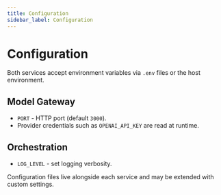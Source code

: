 ```yaml
---
title: Configuration
sidebar_label: Configuration
---
```


# Configuration

Both services accept environment variables via `.env` files or the host environment.

## Model Gateway

- `PORT` - HTTP port (default `3000`).
- Provider credentials such as `OPENAI_API_KEY` are read at runtime.

## Orchestration

- `LOG_LEVEL` - set logging verbosity.

Configuration files live alongside each service and may be extended with custom settings.
